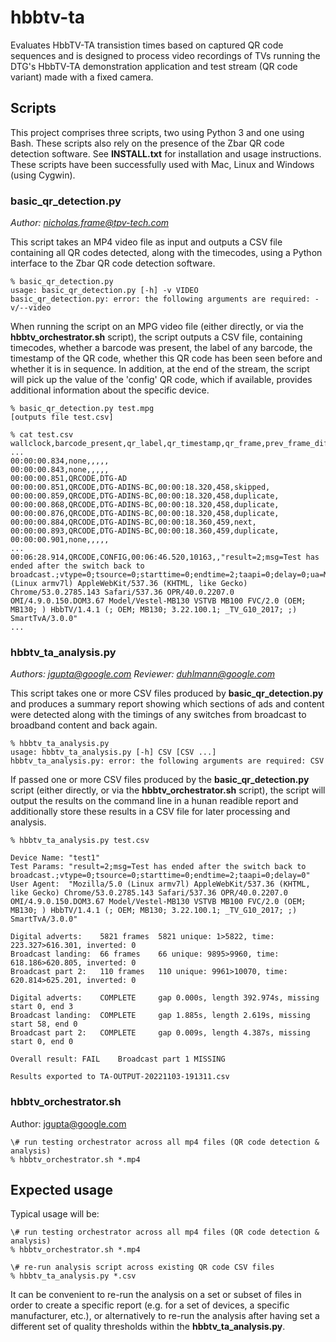 # hbbtv-ta
Evaluates HbbTV-TA transistion times based on captured QR code sequences and is designed to process video recordings of TVs running the DTG's HbbTV-TA demonstration application and test stream (QR code variant) made with a fixed camera.

## Scripts

This project comprises three scripts, two using Python 3 and one using Bash. These scripts also rely on the presence of the Zbar QR code detection software. See **INSTALL.txt** for installation and usage instructions. These scripts have been successfully used with Mac, Linux and Windows (using Cygwin).

### basic_qr_detection.py

*Author: nicholas.frame@tpv-tech.com*

This script takes an MP4 video file as input and outputs a CSV file containing all QR codes detected, along with the timecodes, using a Python interface to the Zbar QR code detection software.
```
% basic_qr_detection.py
usage: basic_qr_detection.py [-h] -v VIDEO
basic_qr_detection.py: error: the following arguments are required: -v/--video
```
When running the script on an MPG video file (either directly, or via the **hbbtv_orchestrator.sh** script), the script outputs a CSV file, containing timecodes, whether a barcode was present, the label of any barcode, the timestamp of the QR code, whether this QR code has been seen before and whether it is in sequence. In addition, at the end of the stream, the script will pick up the value of the 'config' QR code, which if available, provides additional information about the specific device.
```
% basic_qr_detection.py test.mpg
[outputs file test.csv]

% cat test.csv
wallclock,barcode_present,qr_label,qr_timestamp,qr_frame,prev_frame_diff,config
...
00:00:00.834,none,,,,,
00:00:00.843,none,,,,,
00:00:00.851,QRCODE,DTG-AD
00:00:00.851,QRCODE,DTG-ADINS-BC,00:00:18.320,458,skipped,
00:00:00.859,QRCODE,DTG-ADINS-BC,00:00:18.320,458,duplicate,
00:00:00.868,QRCODE,DTG-ADINS-BC,00:00:18.320,458,duplicate,
00:00:00.876,QRCODE,DTG-ADINS-BC,00:00:18.320,458,duplicate,
00:00:00.884,QRCODE,DTG-ADINS-BC,00:00:18.360,459,next,
00:00:00.893,QRCODE,DTG-ADINS-BC,00:00:18.360,459,duplicate,
00:00:00.901,none,,,,,
...
00:06:28.914,QRCODE,CONFIG,00:06:46.520,10163,,"result=2;msg=Test has ended after the switch back to broadcast.;vtype=0;tsource=0;starttime=0;endtime=2;taapi=0;delay=0;ua=Mozilla/5.0 (Linux armv7l) AppleWebKit/537.36 (KHTML, like Gecko) Chrome/53.0.2785.143 Safari/537.36 OPR/40.0.2207.0 OMI/4.9.0.150.DOM3.67 Model/Vestel-MB130 VSTVB MB100 FVC/2.0 (OEM; MB130; ) HbbTV/1.4.1 (; OEM; MB130; 3.22.100.1; _TV_G10_2017; ;) SmartTvA/3.0.0"
...
```
### hbbtv_ta_analysis.py

*Authors: jgupta@google.com*
*Reviewer: duhlmann@google.com*

This script takes one or more CSV files produced by **basic_qr_detection.py** and produces a summary report showing which sections of ads and content were detected along with the timings of any switches from broadcast to broadband content and back again.
```
% hbbtv_ta_analysis.py
usage: hbbtv_ta_analysis.py [-h] CSV [CSV ...]
hbbtv_ta_analysis.py: error: the following arguments are required: CSV
```
If passed one or more CSV files produced by the **basic_qr_detection.py** script (either directly, or via the **hbbtv_orchestrator.sh** script), the script will output the results on the command line in a hunan readible report and additionally store these results in a CSV file for later processing and analysis.
```
% hbbtv_ta_analysis.py test.csv

Device Name: "test1"
Test Params: "result=2;msg=Test has ended after the switch back to broadcast.;vtype=0;tsource=0;starttime=0;endtime=2;taapi=0;delay=0"
User Agent:  "Mozilla/5.0 (Linux armv7l) AppleWebKit/537.36 (KHTML, like Gecko) Chrome/53.0.2785.143 Safari/537.36 OPR/40.0.2207.0 OMI/4.9.0.150.DOM3.67 Model/Vestel-MB130 VSTVB MB100 FVC/2.0 (OEM; MB130; ) HbbTV/1.4.1 (; OEM; MB130; 3.22.100.1; _TV_G10_2017; ;) SmartTvA/3.0.0"

Digital adverts:	5821 frames	 5821 unique: 1>5822, time: 223.327>616.301, inverted: 0
Broadcast landing:	66 frames	 66 unique: 9895>9960, time: 618.186>620.805, inverted: 0
Broadcast part 2:	110 frames	 110 unique: 9961>10070, time: 620.814>625.201, inverted: 0

Digital adverts:	COMPLETE	 gap 0.000s, length 392.974s, missing start 0, end 3
Broadcast landing:	COMPLETE	 gap 1.885s, length 2.619s, missing start 58, end 0
Broadcast part 2:	COMPLETE	 gap 0.009s, length 4.387s, missing start 0, end 0

Overall result:	FAIL	Broadcast part 1 MISSING

Results exported to TA-OUTPUT-20221103-191311.csv
```
### hbbtv_orchestrator.sh

Author: jgupta@google.com
```
\# run testing orchestrator across all mp4 files (QR code detection & analysis)
% hbbtv_orchestrator.sh *.mp4
```
## Expected usage

Typical usage will be:
```
\# run testing orchestrator across all mp4 files (QR code detection & analysis)
% hbbtv_orchestrator.sh *.mp4

\# re-run analysis script across existing QR code CSV files
% hbbtv_ta_analysis.py *.csv
```
It can be convenient to re-run the analysis on a set or subset of files in order to create a specific report (e.g. for a set of devices, a specific manufacturer, etc.), or alternatively to re-run the analysis after having set a different set of quality thresholds within the **hbbtv_ta_analysis.py**.

